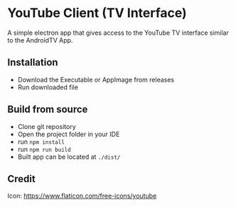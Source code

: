# YouTube Client (TV Interface)

A simple electron app that gives access to the YouTube TV interface similar to the AndroidTV App. 

## Installation
* Download the Executable or AppImage from releases
* Run downloaded file

## Build from source
* Clone git repository
* Open the project folder in your IDE
* run ```npm install```
* run ```npm run build```
* Built app can be located at ```./dist/```

## Credit
Icon: https://www.flaticon.com/free-icons/youtube